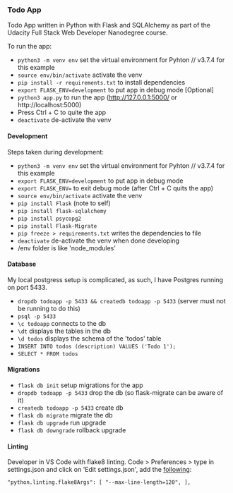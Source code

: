 ### Todo App

Todo App written in Python with Flask and SQLAlchemy as part of the Udacity Full Stack Web Developer Nanodegree course.

To run the app: 

* `python3 -m venv env` set the virtual environment for Pyhton // v3.7.4 for this example
* `source env/bin/activate` activate the venv
* `pip install -r requirements.txt` to install dependencies
* `export FLASK_ENV=development` to put app in debug mode [Optional]
* `python3 app.py` to run the app (http://127.0.0.1:5000/ or http://localhost:5000)
* Press Ctrl + C to quite the app
* `deactivate` de-activate the venv


#### Development

Steps taken during development: 

* `python3 -m venv env` set the virtual environment for Pyhton // v3.7.4 for this example
* `export FLASK_ENV=development` to put app in debug mode
* `export FLASK_ENV=` to exit debug mode (after Ctrl + C quits the app)
* `source env/bin/activate` activate the venv
* `pip install Flask` (note to self)
* `pip install flask-sqlalchemy`
* `pip install psycopg2`
* `pip install Flask-Migrate`
* `pip freeze > requirements.txt` writes the dependencies to file
* `deactivate` de-activate the venv when done developing
* /env folder is like 'node_modules'

#### Database

My local postgress setup is complicated, as such, I have Postgres running on port 5433.

* `dropdb todoapp -p 5433 && createdb todoapp -p 5433` (server must not be running to do this)
* `psql -p 5433`
* `\c todoapp` connects to the db
* `\dt` displays the tables in the db 
* `\d todos` displays the schema of the 'todos' table
* `INSERT INTO todos (description) VALUES ('Todo 1');`
* `SELECT * FROM todos`


#### Migrations

* `flask db init` setup migrations for the app
* `dropdb todoapp -p 5433` drop the db (so flask-migrate can be aware of it)
* `createdb todoapp -p 5433` create db
* `flask db migrate` migrate the db
* `flask db upgrade` run upgrade
* `flask db downgrade` rollback upgrade

#### Linting

Developer in VS Code with flake8 linting. Code > Preferences > type in settings.json and click on 'Edit settings.json', add the [following](https://stackoverflow.com/a/50177174/4847180): 

`"python.linting.flake8Args": [
    "--max-line-length=120",
],`